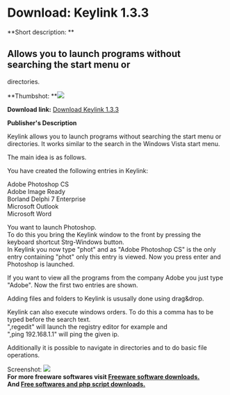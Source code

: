 # Download: Keylink 1.3.3

**Short description: **

## Allows you to launch programs without searching the start menu or
directories.

  
**Thumbshot: **![](http://www.freewarefiles.com/screenshot/keylink133_md.jpg)   
  
**Download link:** [Download Keylink 1.3.3](http://freesoftwares.boysofts.com/Keylink_program_23054.html)  
  

**Publisher's Description**  
  

Keylink allows you to launch programs without searching the start menu or
directories. It works similar to the search in the Windows Vista start menu.

The main idea is as follows.

You have created the following entries in Keylink:  
  
Adobe Photoshop CS  
Adobe Image Ready  
Borland Delphi 7 Enterprise  
Microsoft Outlook  
Microsoft Word  
  
You want to launch Photoshop.  
To do this you bring the Keylink window to the front by pressing the keyboard
shortcut Strg-Windows button.  
In Keylink you now type "phot" and as "Adobe Photoshop CS" is the only entry
containing "phot" only this entry is viewed. Now you press enter and Photoshop
is launched.  
  
If you want to view all the programs from the company Adobe you just type
"Adobe". Now the first two entries are shown.  
  
Adding files and folders to Keylink is ususally done using drag&drop.  
  
Keylink can also execute windows orders. To do this a comma has to be typed
before the search text.  
",regedit" will launch the registry editor for example and  
",ping 192.168.1.1" will ping the given ip.  
  
Additionally it is possible to navigate in directories and to do basic file
operations.

  
  
Screenshot: ![](http://www.freewarefiles.com/screenshot/keylink133.jpg)  
**For more freeware softwares visit [Freeware software downloads.](http://freesoftwares.boysofts.com/)**   
**And [Free softwares and php script downloads.](http://www.boysofts.com/)**

